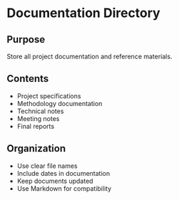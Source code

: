 # Documentation Directory

## Purpose

Store all project documentation and reference materials.

## Contents

- Project specifications
- Methodology documentation
- Technical notes
- Meeting notes
- Final reports

## Organization

- Use clear file names
- Include dates in documentation
- Keep documents updated
- Use Markdown for compatibility
